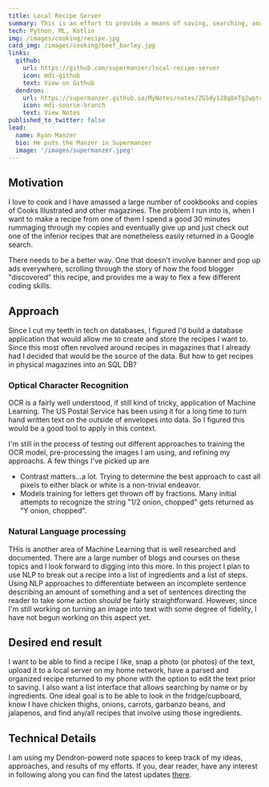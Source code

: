 ```yaml
---
title: Local Recipe Server
summary: This is an effort to provide a means of saving, searching, and displaying recipes.  It involves using OCR and NLP machine learning, local network DNS and/or IP mapping, and Android development
tech: Python, ML, Kotlin
img: /images/cooking/recipe.jpg
card_img: /images/cooking/beef_barley.jpg
links:
  github:
    url: https://github.com/supermanzer/local-recipe-server
    icon: mdi-github
    text: View on Github
  dendron:
    url: https://supermanzer.github.io/MyNotes/notes/ZG5dy128q8nTg2wptcunO/
    icon: mdi-source-branch
    text: View Notes
published_to_twitter: false
lead:
  name: Ryan Manzer
  bio: He puts the Manzer in Supermanzer
  image: '/images/supermanzer.jpeg'
---
```


## Motivation

I love to cook and I have amassed a large number of cookbooks and copies of Cooks Illustrated and other magazines. The problem I run into is, when I want to make a recipe from one of them I spend a good 30 minutes rummaging through my copies and eventually give up and just check out one of the inferior recipes that are nonetheless easily returned in a Google search.

There needs to be a better way. One that doesn't involve banner and pop up ads everywhere, scrolling through the story of how the food blogger "discovered" this recipe, and provides me a way to flex a few different coding skills.

## Approach

Since I cut my teeth in tech on databases, I figured I'd build a database application that would allow me to create and store the recipes I want to. Since this most often revolved around recipes in magazines that I already had I decided that would be the source of the data. But how to get recipes in physical magazines into an SQL DB?

### Optical Character Recognition

OCR is a fairly well understood, if still kind of tricky, application of Machine Learning. The US Postal Service has been using it for a long time to turn hand written text on the outside of envelopes into data. So I figured this would be a good tool to apply in this context.

I'm still in the process of testing out different approaches to training the OCR model, pre-processing the images I am using, and refining my approachs. A few things I've picked up are

- Contrast matters...a lot. Trying to determine the best approach to cast all pixels to either black or white is a non-trivial endeavor.
- Models training for letters get thrown off by fractions. Many initial attempts to recognize the string "1/2 onion, chopped" gets returned as "Y onion, chopped".

### Natural Language processing

THis is another area of Machine Learning that is well researched and documented. There are a large number of blogs and courses on these topics and I look forward to digging into this more. In this project I plan to use NLP to break out a recipe into a list of ingredients and a list of steps. Using NLP approaches to differentiate between an incomplete sentence describing an amount of something and a set of sentences directing the reader to take some action _should_ be fairly straightforward. However, since I'm still working on turning an image into text with some degree of fidelity, I have not begun working on this aspect yet.

## Desired end result

I want to be able to find a recipe I like, snap a photo (or photos) of the text, upload it to a local server on my home network, have a parsed and organized recipe returned to my phone with the option to edit the text prior to saving. I also want a list interface that allows searching by name or by ingredients. One ideal goal is to be able to look in the fridge/cupboard, know I have chicken thighs, onions, carrots, garbanzo beans, and jalapenos, and find any/all recipes that involve using those ingredients.

## Technical Details

I am using my Dendron-powerd note spaces to keep track of my ideas, approaches, and results of my efforts. If you, dear reader, have any interest in following along you can find the latest updates [there](https://supermanzer.github.io/MyNotes/notes/ZG5dy128q8nTg2wptcunO/).

